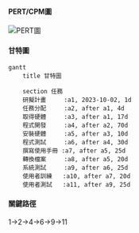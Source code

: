 #### PERT/CPM圖
![](PERT圖.jpg "PERT圖")

#### 甘特圖
```mermaid
gantt
    title 甘特圖

    section 任務
    研擬計畫     :a1, 2023-10-02, 1d
    任務分配     :a2, after a1, 4d
    取得硬體     :a3, after a1, 17d
    程式開發     :a4, after a2, 70d
    安裝硬體     :a5, after a3, 10d
    程式測試     :a6, after a4, 30d
    撰寫使用手冊 :a7, after a5, 25d
    轉換檔案     :a8, after a5, 20d
    系統測試     :a9, after a6, 25d
    使用者訓練   :a10, after a7, 20d
    使用者測試   :a11, after a9, 25d    
```
#### 關鍵路徑
1->2->4->6->9->11
